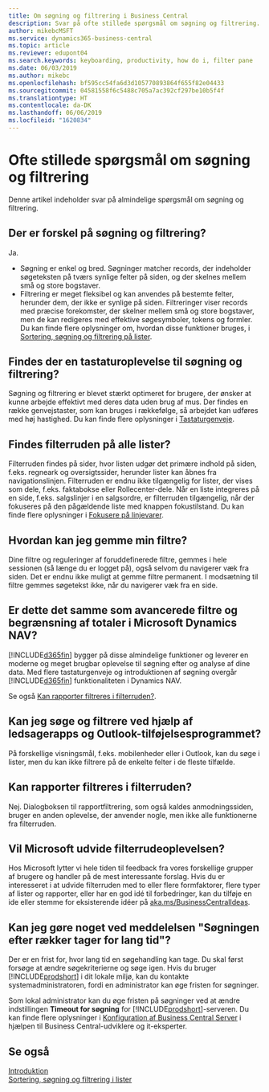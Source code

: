 ```yaml
---
title: Om søgning og filtrering i Business Central
description: Svar på ofte stillede spørgsmål om søgning og filtrering.
author: mikebcMSFT
ms.service: dynamics365-business-central
ms.topic: article
ms.reviewer: edupont04
ms.search.keywords: keyboarding, productivity, how do i, filter pane
ms.date: 06/03/2019
ms.author: mikebc
ms.openlocfilehash: bf595cc54fa6d3d105770893864f655f82e04433
ms.sourcegitcommit: 04581558f6c5488c705a7ac392cf297be10b5f4f
ms.translationtype: HT
ms.contentlocale: da-DK
ms.lasthandoff: 06/06/2019
ms.locfileid: "1620834"
---
```

# <a name="searching-and-filtering-faq"></a>Ofte stillede spørgsmål om søgning og filtrering
Denne artikel indeholder svar på almindelige spørgsmål om søgning og filtrering.

## <a name="is-there-a-difference-between-searching-and-filtering"></a>Der er forskel på søgning og filtrering?
Ja.
- Søgning er enkel og bred. Søgninger matcher records, der indeholder søgeteksten på tværs synlige felter på siden, og der skelnes mellem små og store bogstaver.
- Filtrering er meget fleksibel og kan anvendes på bestemte felter, herunder dem, der ikke er synlige på siden. Filtreringer viser records med præcise forekomster, der skelner mellem små og store bogstaver, men de kan redigeres med effektive søgesymboler, tokens og formler. Du kan finde flere oplysninger om, hvordan disse funktioner bruges, i [Sortering, søgning og filtrering på lister](ui-enter-criteria-filters.md).

## <a name="is-there-a-keyboard-experience-for-search-and-filter"></a>Findes der en tastaturoplevelse til søgning og filtrering?
Søgning og filtrering er blevet stærkt optimeret for brugere, der ønsker at kunne arbejde effektivt med deres data uden brug af mus. Der findes en række genvejstaster, som kan bruges i rækkefølge, så arbejdet kan udføres med høj hastighed. Du kan finde flere oplysninger i [Tastaturgenveje](keyboard-shortcuts.md#KeyboardFilter).

## <a name="is-the-filter-pane-available-on-all-lists"></a>Findes filterruden på alle lister?
Filterruden findes på sider, hvor listen udgør det primære indhold på siden, f.eks. regneark og oversigtssider, herunder lister kan åbnes fra navigationslinjen. Filterruden er endnu ikke tilgængelig for lister, der vises som dele, f.eks. faktabokse eller Rollecenter-dele. Når en liste integreres på en side, f.eks. salgslinjer i en salgsordre, er filterruden tilgængelig, når der fokuseres på den pågældende liste med knappen fokustilstand. Du kan finde flere oplysninger i [Fokusere på linjevarer](ui-enter-data.md#Focus).

## <a name="how-can-i-save-my-filters"></a>Hvordan kan jeg gemme min filtre?

Dine filtre og reguleringer af foruddefinerede filtre, gemmes i hele sessionen (så længe du er logget på), også selvom du navigerer væk fra siden. Det er endnu ikke muligt at gemme filtre permanent. I modsætning til filtre gemmes søgetekst ikke, når du navigerer væk fra en side.

## <a name="is-this-the-same-as-advanced-filters-and-limit-totals-in-microsoft-dynamics-nav"></a>Er dette det samme som avancerede filtre og begrænsning af totaler i Microsoft Dynamics NAV?

[!INCLUDE[d365fin](includes/d365fin_md.md)] bygger på disse almindelige funktioner og leverer en moderne og meget brugbar oplevelse til søgning efter og analyse af dine data. Med flere tastaturgenveje og introduktionen af søgning overgår [!INCLUDE[d365fin](includes/d365fin_md.md)] funktionaliteten i Dynamics NAV.  

Se også [Kan rapporter filtreres i filterruden?](#is-the-filter-pane-available-for-filtering-reports).  

## <a name="can-i-search-and-filter-using-the-companion-apps-and-outlook-addin"></a>Kan jeg søge og filtrere ved hjælp af ledsagerapps og Outlook-tilføjelsesprogrammet?
På forskellige visningsmål, f.eks. mobilenheder eller i Outlook, kan du søge i lister, men du kan ikke filtrere på de enkelte felter i de fleste tilfælde.

## <a name="is-the-filter-pane-available-for-filtering-reports"></a>Kan rapporter filtreres i filterruden?
Nej. Dialogboksen til rapportfiltrering, som også kaldes anmodningssiden, bruger en anden oplevelse, der anvender nogle, men ikke alle funktionerne fra filterruden.

## <a name="will-microsoft-extend-the-filter-pane-experience"></a>Vil Microsoft udvide filterrudeoplevelsen?
Hos Microsoft lytter vi hele tiden til feedback fra vores forskellige grupper af brugere og handler på de mest interessante forslag. Hvis du er interesseret i at udvide filterruden med to eller flere formfaktorer, flere typer af lister og rapporter, eller har en god idé til forbedringer, kan du tilføje en ide eller stemme for eksisterende idéer på [aka.ms/BusinessCentralIdeas](https://aka.ms/businesscentralideas).

## <a name="can-i-do-anything-about-the-searching-for-rows-is-taking-too-long-message"></a>Kan jeg gøre noget ved meddelelsen "Søgningen efter rækker tager for lang tid"?

Der er en frist for, hvor lang tid en søgehandling kan tage. Du skal først forsøge at ændre søgekriterierne og søge igen. Hvis du bruger [!INCLUDE[prodshort](includes/prodshort.md)] i dit lokale miljø, kan du kontakte systemadministratoren, fordi en administrator kan øge fristen for søgninger.

Som lokal administrator kan du øge fristen på søgninger ved at ændre indstillingen **Timeout for søgning** for [!INCLUDE[prodshort](includes/prodshort.md)]-serveren. Du kan finde flere oplysninger i [Konfiguration af Business Central Server](https://docs.microsoft.com/en-us/dynamics365/business-central/dev-itpro/administration/configure-server-instance?#Database) i hjælpen til Business Central-udviklere og it-eksperter.

## <a name="see-also"></a>Se også

[Introduktion](product-get-started.md)  
[Sortering, søgning og filtrering i lister](ui-enter-criteria-filters.md)  

